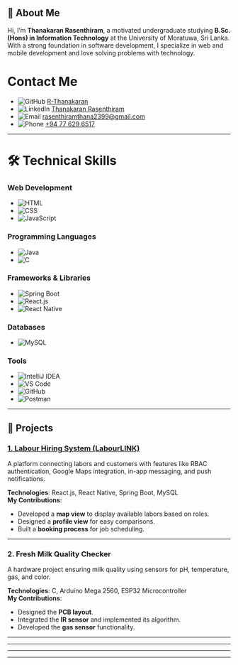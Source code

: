 ## 👋 About Me
Hi, I’m **Thanakaran Rasenthiram**, a motivated undergraduate studying **B.Sc. (Hons) in Information Technology** at the University of Moratuwa, Sri Lanka. With a strong foundation in software development, I specialize in web and mobile development and love solving problems with technology.

# Contact Me

- ![GitHub](https://img.shields.io/badge/-GitHub-181717?logo=github&logoColor=white&style=flat-square) [R-Thanakaran](https://github.com/Thanakaran)
- ![LinkedIn](https://img.shields.io/badge/-LinkedIn-0077B5?logo=linkedin&logoColor=white&style=flat-square) [Thanakaran Rasenthiram](https://www.linkedin.com/in/thanakaran-rasenthiram-b19652255/)
- ![Email](https://img.shields.io/badge/-Email-D14836?logo=gmail&logoColor=white&style=flat-square) [rasenthiramthana2399@gmail.com](mailto:rasenthiramthana2399@gmail.com)
- ![Phone](https://img.shields.io/badge/-Phone-25D366?logo=whatsapp&logoColor=white&style=flat-square) [+94 77 629 6517](tel:+94776296517)

---

# 🛠️ Technical Skills

### Web Development
- ![HTML](https://img.shields.io/badge/-HTML5-E34F26?logo=html5&logoColor=white&style=flat-square)
- ![CSS](https://img.shields.io/badge/-CSS3-1572B6?logo=css3&logoColor=white&style=flat-square)
- ![JavaScript](https://img.shields.io/badge/-JavaScript-F7DF1E?logo=javascript&logoColor=black&style=flat-square)

### Programming Languages
- ![Java](https://img.shields.io/badge/-Java-007396?logo=java&logoColor=white&style=flat-square)
- ![C](https://img.shields.io/badge/-C-A8B9CC?logo=c&logoColor=black&style=flat-square)


### Frameworks & Libraries
- ![Spring Boot](https://img.shields.io/badge/-Spring%20Boot-6DB33F?logo=springboot&logoColor=white&style=flat-square)
- ![React.js](https://img.shields.io/badge/-React-61DAFB?logo=react&logoColor=black&style=flat-square)
- ![React Native](https://img.shields.io/badge/-React%20Native-61DAFB?logo=react&logoColor=black&style=flat-square)

### Databases
- ![MySQL](https://img.shields.io/badge/-MySQL-4479A1?logo=mysql&logoColor=white&style=flat-square)

### Tools
- ![IntelliJ IDEA](https://img.shields.io/badge/-IntelliJ%20IDEA-000000?logo=intellijidea&logoColor=white&style=flat-square)
- ![VS Code](https://img.shields.io/badge/-VS%20Code-007ACC?logo=visualstudiocode&logoColor=white&style=flat-square)
- ![GitHub](https://img.shields.io/badge/-GitHub-181717?logo=github&logoColor=white&style=flat-square)
- ![Postman](https://img.shields.io/badge/-Postman-FF6C37?logo=postman&logoColor=white&style=flat-square)


---

## 🚀 Projects
### [1. Labour Hiring System (LabourLINK)](https://github.com/Thanakaran)
A platform connecting labors and customers with features like RBAC authentication, Google Maps integration, in-app messaging, and push notifications.

**Technologies**: React.js, React Native, Spring Boot, MySQL  
**My Contributions**:
- Developed a **map view** to display available labors based on roles.
- Designed a **profile view** for easy comparisons.
- Built a **booking process** for job scheduling.

---

### 2. Fresh Milk Quality Checker
A hardware project ensuring milk quality using sensors for pH, temperature, gas, and color.

**Technologies**: C, Arduino Mega 2560, ESP32 Microcontroller  
**My Contributions**:
- Designed the **PCB layout**.
- Integrated the **IR sensor** and implemented its algorithm.
- Developed the **gas sensor** functionality.

---



---


---



---



